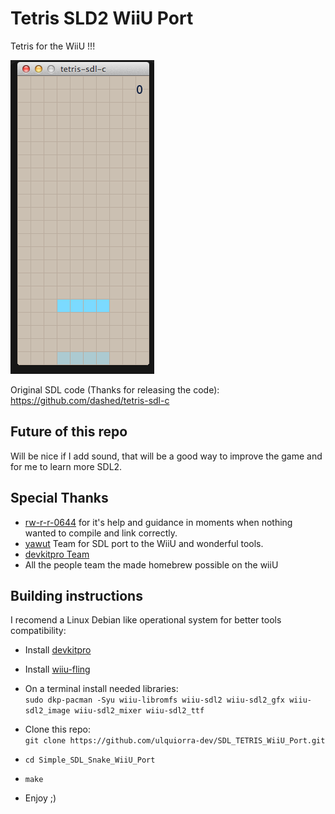 # Tetris SLD2 WiiU Port

Tetris for the WiiU !!!  

![](demo.gif)

Original SDL code (Thanks for releasing the code):  
https://github.com/dashed/tetris-sdl-c  

## Future of this repo
Will be nice if I add sound, that will be a good way to improve the game and for me to learn more SDL2.

## Special Thanks

* [rw-r-r-0644](https://github.com/rw-r-r-0644) for it's help and guidance in moments when nothing wanted to compile and link correctly. 
* [yawut](https://github.com/yawut) Team for SDL port to the WiiU and wonderful tools.   
* [devkitpro Team](https://devkitpro.org/)
* All the people team the made homebrew possible on the wiiU

## Building instructions

I recomend a Linux Debian like operational system for better tools compatibility:
* Install [devkitpro](https://devkitpro.org/wiki/Getting_Started#Unix-like_platforms)
* Install [wiiu-fling](https://gitlab.com/QuarkTheAwesome/wiiu-fling)
* On a terminal install needed libraries:  
  `sudo dkp-pacman -Syu wiiu-libromfs wiiu-sdl2 wiiu-sdl2_gfx wiiu-sdl2_image wiiu-sdl2_mixer wiiu-sdl2_ttf`
* Clone this repo:  
  `git clone https://github.com/ulquiorra-dev/SDL_TETRIS_WiiU_Port.git`

* `cd Simple_SDL_Snake_WiiU_Port`
* `make`
* Enjoy ;)
